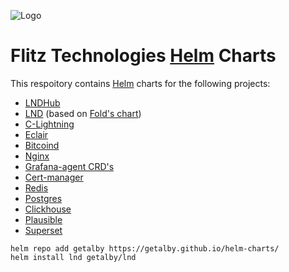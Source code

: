![Logo](logo.png)
# Flitz Technologies [Helm](https://helm.sh) Charts

This respoitory contains [Helm](https://helm.sh) charts for the following projects:

* [LNDHub](charts/lndhub)
* [LND](charts/lnd) (based on [Fold's chart](https://github.com/fold-team/helm-charts/tree/master/charts/lnd))
* [C-Lightning](charts/c-lightning)
* [Eclair](charts/eclair)
* [Bitcoind](charts/bitcoind)
* [Nginx](charts/nginx-ingress)
* [Grafana-agent CRD's](charts/grafana-agent-resources)
* [Cert-manager](charts/cert-manager)
* [Redis](charts/redis)
* [Postgres](charts/postgresql)
* [Clickhouse](charts/clickhouse)
* [Plausible](charts/plausible-analytics)
* [Superset](charts/superset)


```
helm repo add getalby https://getalby.github.io/helm-charts/
helm install lnd getalby/lnd
```

